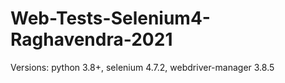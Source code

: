 # Web-Tests-Selenium4-Raghavendra-2021

Versions: python 3.8+, selenium 4.7.2, webdriver-manager 3.8.5
